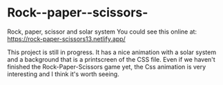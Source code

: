 # Rock--paper--scissors-
Rock, paper, scissor and solar system
You could see this online at: https://rock-paper-scissors13.netlify.app/

This project is still in progress. It has a nice animation with a solar system and a background that is a printscreen of the CSS file. 
Even if we haven't finished the Rock-Paper-Scissors game yet, the Css animation is very interesting and I think it's worth seeing.
